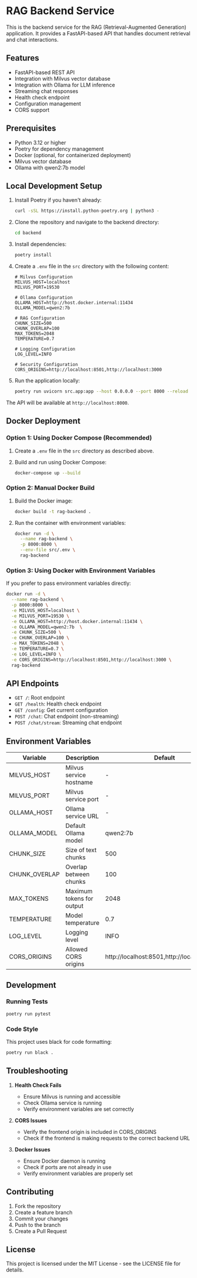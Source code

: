 # RAG Backend Service

This is the backend service for the RAG (Retrieval-Augmented Generation) application. It provides a FastAPI-based API that handles document retrieval and chat interactions.

## Features

- FastAPI-based REST API
- Integration with Milvus vector database
- Integration with Ollama for LLM inference
- Streaming chat responses
- Health check endpoint
- Configuration management
- CORS support

## Prerequisites

- Python 3.12 or higher
- Poetry for dependency management
- Docker (optional, for containerized deployment)
- Milvus vector database
- Ollama with qwen2:7b  model

## Local Development Setup

1. Install Poetry if you haven't already:
   ```bash
   curl -sSL https://install.python-poetry.org | python3 -
   ```

2. Clone the repository and navigate to the backend directory:
   ```bash
   cd backend
   ```

3. Install dependencies:
   ```bash
   poetry install
   ```

4. Create a `.env` file in the `src` directory with the following content:
   ```env
   # Milvus Configuration
   MILVUS_HOST=localhost
   MILVUS_PORT=19530

   # Ollama Configuration
   OLLAMA_HOST=http://host.docker.internal:11434
   OLLAMA_MODEL=qwen2:7b 

   # RAG Configuration
   CHUNK_SIZE=500
   CHUNK_OVERLAP=100
   MAX_TOKENS=2048
   TEMPERATURE=0.7

   # Logging Configuration
   LOG_LEVEL=INFO

   # Security Configuration
   CORS_ORIGINS=http://localhost:8501,http://localhost:3000
   ```

5. Run the application locally:
   ```bash
   poetry run uvicorn src.app:app --host 0.0.0.0 --port 8000 --reload
   ```

The API will be available at `http://localhost:8000`.

## Docker Deployment

### Option 1: Using Docker Compose (Recommended)

1. Create a `.env` file in the `src` directory as described above.

2. Build and run using Docker Compose:
   ```bash
   docker-compose up --build
   ```

### Option 2: Manual Docker Build

1. Build the Docker image:
   ```bash
   docker build -t rag-backend .
   ```

2. Run the container with environment variables:
   ```bash
   docker run -d \
     --name rag-backend \
     -p 8000:8000 \
     --env-file src/.env \
     rag-backend
   ```

### Option 3: Using Docker with Environment Variables

If you prefer to pass environment variables directly:

```bash
docker run -d \
  --name rag-backend \
  -p 8000:8000 \
  -e MILVUS_HOST=localhost \
  -e MILVUS_PORT=19530 \
  -e OLLAMA_HOST=http://host.docker.internal:11434 \
  -e OLLAMA_MODEL=qwen2:7b  \
  -e CHUNK_SIZE=500 \
  -e CHUNK_OVERLAP=100 \
  -e MAX_TOKENS=2048 \
  -e TEMPERATURE=0.7 \
  -e LOG_LEVEL=INFO \
  -e CORS_ORIGINS=http://localhost:8501,http://localhost:3000 \
  rag-backend
```

## API Endpoints

- `GET /`: Root endpoint
- `GET /health`: Health check endpoint
- `GET /config`: Get current configuration
- `POST /chat`: Chat endpoint (non-streaming)
- `POST /chat/stream`: Streaming chat endpoint

## Environment Variables

| Variable | Description | Default | Required |
|----------|-------------|---------|----------|
| MILVUS_HOST | Milvus service hostname | - | Yes |
| MILVUS_PORT | Milvus service port | - | Yes |
| OLLAMA_HOST | Ollama service URL | - | Yes |
| OLLAMA_MODEL | Default Ollama model | qwen2:7b  | No |
| CHUNK_SIZE | Size of text chunks | 500 | No |
| CHUNK_OVERLAP | Overlap between chunks | 100 | No |
| MAX_TOKENS | Maximum tokens for output | 2048 | No |
| TEMPERATURE | Model temperature | 0.7 | No |
| LOG_LEVEL | Logging level | INFO | No |
| CORS_ORIGINS | Allowed CORS origins | http://localhost:8501,http://localhost:3000 | No |

## Development

### Running Tests

```bash
poetry run pytest
```

### Code Style

This project uses black for code formatting:

```bash
poetry run black .
```

## Troubleshooting

1. **Health Check Fails**
   - Ensure Milvus is running and accessible
   - Check Ollama service is running
   - Verify environment variables are set correctly

2. **CORS Issues**
   - Verify the frontend origin is included in CORS_ORIGINS
   - Check if the frontend is making requests to the correct backend URL

3. **Docker Issues**
   - Ensure Docker daemon is running
   - Check if ports are not already in use
   - Verify environment variables are properly set

## Contributing

1. Fork the repository
2. Create a feature branch
3. Commit your changes
4. Push to the branch
5. Create a Pull Request

## License

This project is licensed under the MIT License - see the LICENSE file for details.

